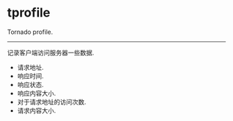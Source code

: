 # tprofile
Tornado profile.
***

记录客户端访问服务器一些数据.

* 请求地址.
* 响应时间.
* 响应状态.
* 响应内容大小.
* 对于请求地址的访问次数.
* 请求内容大小.
